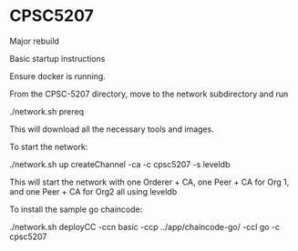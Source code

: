 # CPSC5207
Major rebuild

Basic startup instructions

Ensure docker is running.

From the CPSC-5207 directory, move to the network subdirectory and run

./network.sh prereq

This will download all the necessary tools and images.

To start the network:

./network.sh up createChannel -ca -c cpsc5207 -s leveldb

This will start the network with one Orderer + CA, one Peer + CA for Org 1, and one Peer + CA for Org2 all using leveldb

To install the sample go chaincode:

./network.sh deployCC -ccn basic -ccp ../app/chaincode-go/ -ccl go -c cpsc5207
